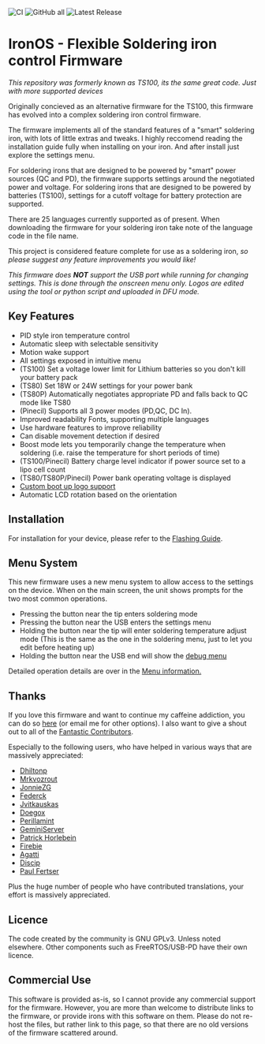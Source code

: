 ![CI](https://github.com/Ralim/ts100/workflows/CI%20Build%20all/badge.svg)
![GitHub all](https://img.shields.io/github/downloads/ralim/IronOS/total)
![Latest Release](https://img.shields.io/github/v/release/ralim/IronOS)

# IronOS - Flexible Soldering iron control Firmware

*This repository was formerly known as TS100, its the same great code. Just with more supported devices*

Originally concieved as an alternative firmware for the TS100, this firmware has evolved into a complex soldering iron control firmware.

The firmware implements all of the standard features of a "smart" soldering iron, with lots of little extras and tweaks.
I highly reccomend reading the installation guide fully when installing on your iron. And after install just explore the settings menu.

For soldering irons that are designed to be powered by "smart" power sources (QC and PD), the firmware supports settings around the negotiated power and voltage.
For soldering irons that are designed to be powered by batteries (TS100), settings for a cutoff voltage for battery protection are supported.

There are 25 languages currently supported as of present. When downloading the firmware for your soldering iron take note of the language code in the file name.

This project is considered feature complete for use as a soldering iron, *so please suggest any feature improvements you would like!*

*This firmware does **NOT** support the USB port while running for changing settings. This is done through the onscreen menu only. Logos are edited using the tool or python script and uploaded in DFU mode.*


## Key Features

* PID style iron temperature control
* Automatic sleep with selectable sensitivity
* Motion wake support
* All settings exposed in intuitive menu
* (TS100) Set a voltage lower limit for Lithium batteries so you don't kill your battery pack
* (TS80) Set 18W or 24W settings for your power bank
* (TS80P) Automatically negotiates appropriate PD and falls back to QC mode like TS80
* (Pinecil) Supports all 3 power modes (PD,QC, DC In).
* Improved readability Fonts, supporting multiple languages
* Use hardware features to improve reliability
* Can disable movement detection if desired
* Boost mode lets you temporarily change the temperature when soldering (i.e. raise the temperature for short periods of time)
* (TS100/Pinecil) Battery charge level indicator if power source set to a lipo cell count
* (TS80/TS80P/Pinecil) Power bank operating voltage is displayed
* [Custom boot up logo support](Documentation/Logo.md)
* Automatic LCD rotation based on the orientation

## Installation

For installation for your device, please refer to the [Flashing Guide](Documentation/Flashing.md).

## Menu System

This new firmware uses a new menu system to allow access to the settings on the device.
When on the main screen, the unit shows prompts for the two most common operations.

* Pressing the button near the tip enters soldering mode
* Pressing the button near the USB enters the settings menu
* Holding the button near the tip will enter soldering temperature adjust mode (This is the same as the one in the soldering menu, just to let you edit before heating up)
* Holding the button near the USB end will show the [debug menu](Documentation/DebugMenu.md)

Detailed operation details are over in the [Menu information.](Documentation/Menu.md)

## Thanks

If you love this firmware and want to continue my caffeine addiction, you can do so [here](https://paypal.me/RalimTek) (or email me for other options).
I also want to give a shout out to all of the [Fantastic Contributors](https://github.com/Ralim/ts100/graphs/contributors).

Especially to the following users, who have helped in various ways that are massively appreciated:

* [Dhiltonp](https://github.com/dhiltonp)
* [Mrkvozrout](https://github.com/Mrkvozrout)
* [JonnieZG](https://github.com/jonnieZG)
* [Federck](https://github.com/federck)
* [Jvitkauskas](https://github.com/jvitkauskas)
* [Doegox](https://github.com/doegox)
* [Perillamint](https://github.com/perillamint)
* [GeminiServer](https://github.com/GeminiServer)
* [Patrick Horlebein](https://github.com/PixelPirate)
* [Firebie](https://github.com/Firebie)
* [Agatti](https://github.com/agatti)
* [Discip](https://github.com/discip)
* [Paul Fertser](https://github.com/paulfertser)

Plus the huge number of people who have contributed translations, your effort is massively appreciated.

## Licence

The code created by the community is GNU GPLv3. Unless noted elsewhere.
Other components such as FreeRTOS/USB-PD have their own licence.

## Commercial Use

This software is provided as-is, so I cannot provide any commercial support for the firmware. 
However, you are more than welcome to distribute links to the firmware, or provide irons with this software on them.
Please do not re-host the files, but rather link to this page, so that there are no old versions of the firmware scattered around.
